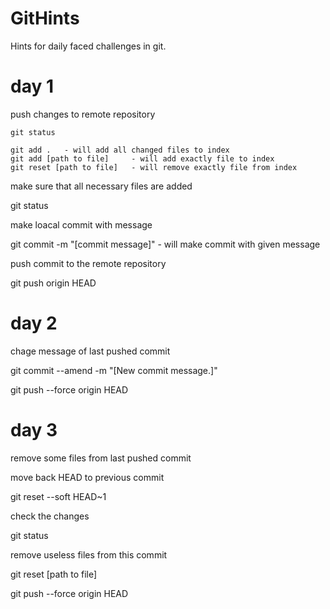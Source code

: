 # GitHints
Hints for daily faced challenges in git.

# day 1 
push changes to remote repository

```check the changes
git status
```


```add files to index in order to make commit
git add .   - will add all changed files to index
git add [path to file]     - will add exactly file to index
git reset [path to file]   - will remove exactly file from index
```


make sure that all necessary files are added

git status



make loacal commit with message

git commit -m "[commit message]"       - will make commit with given message



push commit to the remote repository

git push origin HEAD



# day 2

chage message of last pushed commit 



git commit --amend -m "[New commit message.]"

git push --force origin HEAD



# day 3
remove some files from last pushed commit 



move back HEAD to previous commit

git reset --soft HEAD~1



check the changes

git status



remove useless files from this commit

git reset [path to file]



git push --force origin HEAD
